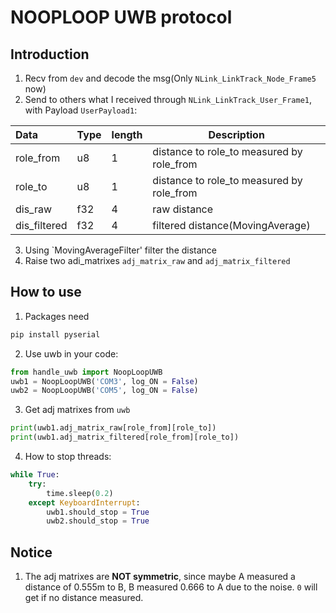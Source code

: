 # NOOPLOOP UWB protocol
## Introduction
1. Recv from `dev` and decode the msg(Only `NLink_LinkTrack_Node_Frame5` now)
2. Send to others what I received through `NLink_LinkTrack_User_Frame1`, with Payload `UserPayload1`:

| Data | Type | length | Description |
| :-- | :-- | :-- | -- |
| role_from | u8 | 1 | distance to role_to measured by role_from |
| role_to | u8 | 1 | distance to role_to measured by role_from |
| dis_raw | f32 | 4 | raw distance |
| dis_filtered | f32 | 4 | filtered distance(MovingAverage) |
3. Using `MovingAverageFilter' filter the distance
4. Raise two adi_matrixes `adj_matrix_raw` and `adj_matrix_filtered`

## How to use
1. Packages need
```bash
pip install pyserial
```
2. Use uwb in your code: 
```python
from handle_uwb import NoopLoopUWB
uwb1 = NoopLoopUWB('COM3', log_ON = False)
uwb2 = NoopLoopUWB('COM5', log_ON = False)
```
3. Get adj matrixes from `uwb`
```python
print(uwb1.adj_matrix_raw[role_from][role_to])
print(uwb1.adj_matrix_filtered[role_from][role_to])
```
4. How to stop threads: 
```python
while True:
    try:
        time.sleep(0.2)
    except KeyboardInterrupt:
        uwb1.should_stop = True
        uwb2.should_stop = True
```

## Notice
1. The adj matrixes are **NOT symmetric**, since maybe A measured a distance of 0.555m to B, B measured 0.666 to A due to the noise. `0` will get if no distance measured.